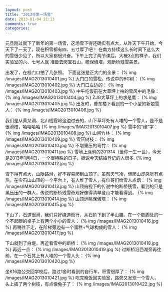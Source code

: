```yaml
---
layout: post
title: "2013年第一场雪"
date: 2013-01-04 21:13
comments: true
categories: 
---
```

<p>元旦刚过就下了新年的第一场雪，这场雪下得还确实有点大，从昨天下午开始，今天下了一天了，现在积雪都有四、五寸厚了吧！
在南方持续这么长时间下这么大的雪很少见了，所以大家都很兴奋。下午上完了两节课后，大概3点的样子，我们实验室的六、七号人就
准备去爬宝石山，瞻保俶塔，观断桥残雪美景。</p>

<p>出发了，在校门口拍了几张照。
下面这张是正大门的全景：
{% img /images/IMAG2013010401.jpg %}
大门口的雪松，传说中的BG树：
{% img /images/IMAG2013010402.jpg %}
大门口左边的：
{% img /images/IMAG2013010403.jpg %}
中午吃饭前在大草坪上拍的雪风中的毛像：
{% img /images/IMAG2013010404.jpg %}
ZJG大草坪上的求是鹰：
{% img /images/IMAG2013010405.jpg %}
出发时，曹东楼下看到的一个小型的新娘雪人：
{% img /images/IMAG2013010406.jpg %}
</p>

<p>
我们是从黄龙洞、北山栖霞岭这边过去的，山下草坪处有人堆的一个雪人，是不是很滑稽，哈哈哈哈
{% img /images/IMAG2013010407.jpg %}
雪中的“缘”字：
{% img /images/IMAG2013010408.jpg %}
山间竹林：
{% img /images/IMAG2013010409.jpg %}
雪压树枝：
{% img /images/IMAG2013010410.jpg %}
不堪重压的弯竹：
{% img /images/IMAG2013010411.jpg %}
雪地上涂鸦的201314（爱你一生一世），今天是2013年1月4日，一个很特殊的日子，据说今天结婚登记的人很多.
{% img /images/IMAG2013010412.jpg %}
</p>

<p>
雪下得有点大，山陡路滑，好不容易爬到山顶了。虽然天气冷，但爬山却感觉有点热。在宝石山山顶的一个平台上，有人堆了雪人，有位哥们给雪人点烟：
{% img /images/IMAG2013010413.jpg %}
山顶俯视下的传说中的断桥残雪，看到的只是黑压压的一群人，传说的断桥残雪奇观好像得清早登山才能看得到。
{% img /images/IMAG2013010414.jpg %}
山顶远眺保俶塔：
{% img /images/IMAG2013010415.jpg %}
</p>

<p>下山了，石道很滑，我们只好绕道而行，从石阶下到了半山腰。在一个歇脚处的一个不起眼的桌子上有两个小小的雪人：
{% img /images/IMAG2013010416.jpg %}
再稍往下走，在阶梯旁边有一个蛋糕+气球构成的雪人：
{% img /images/IMAG2013010417.jpg %}
</p>

<p>下山就到了白堤，再近看雪中的断桥：
{% img /images/IMAG2013010418.jpg %}
再近一点：
{% img /images/IMAG2013010419.jpg %}
过断桥沿西湖旁再往前，在一个石凳上有人堆的一个雪人头：
{% img /images/IMAG2013010420.jpg %}
</p>

<p>坐K16路公交回学校后，路过1舍时看到的自行车，积雪很厚了：
{% img /images/IMAG2013010421.jpg %}
吃完晚饭回实验室，路旁又发现一个雪人，头上插了两个树枝，有点像兔子了：
{% img /images/IMAG2013010422.jpg %}
</p>